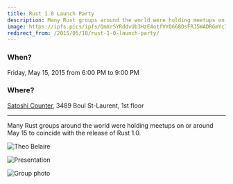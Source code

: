 ```yaml
---
title: Rust 1.0 Launch Party
description: Many Rust groups around the world were holding meetups on or around May 15 to coincide with the release of Rust 1.0.
image: https://ipfs.pics/ipfs/QmXrSYRddvUb3HzE4otfVYQ668DsFRJ5WADRGmYc7bVp1T
redirect_from: /2015/05/18/rust-1-0-launch-party/
---
```


### When?
Friday, May 15, 2015 from 6:00 PM to 9:00 PM

### Where?
[Satoshi Counter](https://goo.gl/maps/TqA69DavVMD2), 3489 Boul St-Laurent, 1st floor

---

Many Rust groups around the world were holding meetups on or around May 15 to coincide with the release of Rust 1.0.

![Theo Belaire](https://ipfs.pics/ipfs/QmbaKw1Eb5vCKF4paKGB5kpj26ztbLeEXL2h3pddnkgChP)

![Presentation](https://ipfs.pics/ipfs/QmPHJHieREpmYZUf8g3fbDPMetgAi5LiQQPXQJXmgoDiZ2)

![Group photo](https://ipfs.pics/ipfs/QmXrSYRddvUb3HzE4otfVYQ668DsFRJ5WADRGmYc7bVp1T)
